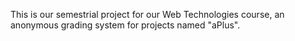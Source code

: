 This is our semestrial project for our Web Technologies course, an anonymous grading system for projects named "aPlus".
